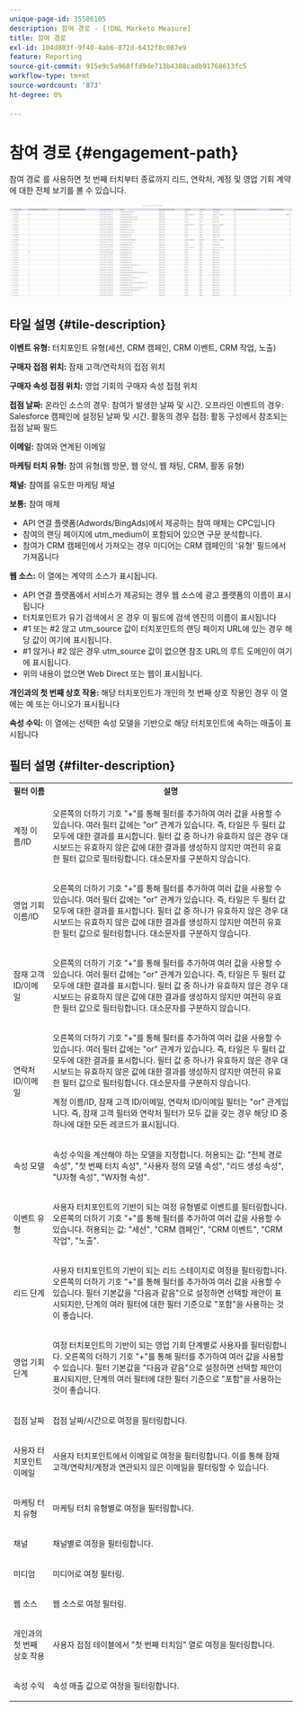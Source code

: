 ```yaml
---
unique-page-id: 35586105
description: 참여 경로 - [!DNL Marketo Measure]
title: 참여 경로
exl-id: 104d803f-9f40-4ab6-872d-6432f8c087e9
feature: Reporting
source-git-commit: 915e9c5a968ffd9de713b4308cadb91768613fc5
workflow-type: tm+mt
source-wordcount: '873'
ht-degree: 0%

---
```


# 참여 경로 {#engagement-path}

참여 경로 를 사용하면 첫 번째 터치부터 종료까지 리드, 연락처, 계정 및 영업 기회 계약에 대한 전체 보기를 볼 수 있습니다.

![](assets/one-2.png)

## 타일 설명 {#tile-description}

**이벤트 유형:** 터치포인트 유형(세션, CRM 캠페인, CRM 이벤트, CRM 작업, 노출)

**구매자 접점 위치:** 잠재 고객/연락처의 접점 위치

**구매자 속성 접점 위치:** 영업 기회의 구매자 속성 접점 위치

**접점 날짜:** 온라인 소스의 경우: 참여가 발생한 날짜 및 시간. 오프라인 이벤트의 경우: Salesforce 캠페인에 설정된 날짜 및 시간. 활동의 경우 접점: 활동 구성에서 참조되는 접점 날짜 필드

**이메일:** 참여와 연계된 이메일

**마케팅 터치 유형:** 참여 유형(웹 방문, 웹 양식, 웹 채팅, CRM, 활동 유형)

**채널:** 참여를 유도한 마케팅 채널

**보통:** 참여 매체

* API 연결 플랫폼(Adwords/BingAds)에서 제공하는 참여 매체는 CPC입니다
* 참여의 랜딩 페이지에 utm_medium이 포함되어 있으면 구문 분석합니다.
* 참여가 CRM 캠페인에서 가져오는 경우 미디어는 CRM 캠페인의 &#39;유형&#39; 필드에서 가져옵니다

**웹 소스:** 이 열에는 계약의 소스가 표시됩니다.

* API 연결 플랫폼에서 서비스가 제공되는 경우 웹 소스에 광고 플랫폼의 이름이 표시됩니다
* 터치포인트가 유기 검색에서 온 경우 이 필드에 검색 엔진의 이름이 표시됩니다
* #1 또는 #2 않고 utm_source 값이 터치포인트의 랜딩 페이지 URL에 있는 경우 해당 값이 여기에 표시됩니다.
* #1 않거나 #2 않은 경우 utm_source 값이 없으면 참조 URL의 루트 도메인이 여기에 표시됩니다.
* 위의 내용이 없으면 Web Direct 또는 웹이 표시됩니다.

**개인과의 첫 번째 상호 작용:** 해당 터치포인트가 개인의 첫 번째 상호 작용인 경우 이 열에는 예 또는 아니오가 표시됩니다

**속성 수익:** 이 열에는 선택한 속성 모델을 기반으로 해당 터치포인트에 속하는 매출이 표시됩니다

## 필터 설명 {#filter-description}

<table> 
 <colgroup> 
  <col> 
  <col> 
 </colgroup> 
 <tbody> 
  <tr> 
   <th>필터 이름</th> 
   <th>설명</th> 
  </tr> 
  <tr> 
   <td><p>계정 이름/ID</p></td> 
   <td><p>오른쪽의 더하기 기호 "+"를 통해 필터를 추가하여 여러 값을 사용할 수 있습니다. 여러 필터 값에는 "or" 관계가 있습니다. 즉, 타일은 두 필터 값 모두에 대한 결과를 표시합니다. 필터 값 중 하나가 유효하지 않은 경우 대시보드는 유효하지 않은 값에 대한 결과를 생성하지 않지만 여전히 유효한 필터 값으로 필터링합니다. 대소문자를 구분하지 않습니다.</p></td> 
  </tr> 
  <tr> 
   <td><p>영업 기회 이름/ID</p></td> 
   <td><p>오른쪽의 더하기 기호 "+"를 통해 필터를 추가하여 여러 값을 사용할 수 있습니다. 여러 필터 값에는 "or" 관계가 있습니다. 즉, 타일은 두 필터 값 모두에 대한 결과를 표시합니다. 필터 값 중 하나가 유효하지 않은 경우 대시보드는 유효하지 않은 값에 대한 결과를 생성하지 않지만 여전히 유효한 필터 값으로 필터링합니다. 대소문자를 구분하지 않습니다.</p></td> 
  </tr> 
  <tr> 
   <td><p>잠재 고객 ID/이메일</p></td> 
   <td><p>오른쪽의 더하기 기호 "+"를 통해 필터를 추가하여 여러 값을 사용할 수 있습니다. 여러 필터 값에는 "or" 관계가 있습니다. 즉, 타일은 두 필터 값 모두에 대한 결과를 표시합니다. 필터 값 중 하나가 유효하지 않은 경우 대시보드는 유효하지 않은 값에 대한 결과를 생성하지 않지만 여전히 유효한 필터 값으로 필터링합니다. 대소문자를 구분하지 않습니다.</p></td> 
  </tr> 
  <tr> 
   <td><p>연락처 ID/이메일</p></td> 
   <td><p>오른쪽의 더하기 기호 "+"를 통해 필터를 추가하여 여러 값을 사용할 수 있습니다. 여러 필터 값에는 "or" 관계가 있습니다. 즉, 타일은 두 필터 값 모두에 대한 결과를 표시합니다. 필터 값 중 하나가 유효하지 않은 경우 대시보드는 유효하지 않은 값에 대한 결과를 생성하지 않지만 여전히 유효한 필터 값으로 필터링합니다. 대소문자를 구분하지 않습니다.</p><p>계정 이름/ID, 잠재 고객 ID/이메일, 연락처 ID/이메일 필터는 "or" 관계입니다. 즉, 잠재 고객 필터와 연락처 필터가 모두 값을 갖는 경우 해당 ID 중 하나에 대한 모든 레코드가 표시됩니다.</p></td> 
  </tr> 
  <tr> 
   <td><p>속성 모델</p></td> 
   <td><p>속성 수익을 계산해야 하는 모델을 지정합니다. 허용되는 값: "전체 경로 속성", "첫 번째 터치 속성", "사용자 정의 모델 속성", "리드 생성 속성", "U자형 속성", "W자형 속성".</p></td> 
  </tr> 
  <tr> 
   <td><p>이벤트 유형</p></td> 
   <td><p>사용자 터치포인트의 기반이 되는 여정 유형별로 이벤트를 필터링합니다. 오른쪽의 더하기 기호 "+"를 통해 필터를 추가하여 여러 값을 사용할 수 있습니다. 허용되는 값: "세션", "CRM 캠페인", "CRM 이벤트", "CRM 작업", "노출".</p></td> 
  </tr> 
  <tr> 
   <td><p>리드 단계</p></td> 
   <td><p>사용자 터치포인트의 기반이 되는 리드 스테이지로 여정을 필터링합니다. 오른쪽의 더하기 기호 "+"를 통해 필터를 추가하여 여러 값을 사용할 수 있습니다. 필터 기본값을 "다음과 같음"으로 설정하면 선택할 제안이 표시되지만, 단계의 여러 필터에 대한 필터 기준으로 "포함"을 사용하는 것이 좋습니다.</p></td> 
  </tr> 
  <tr> 
   <td><p>영업 기회 단계</p></td> 
   <td><p>여정 터치포인트의 기반이 되는 영업 기회 단계별로 사용자를 필터링합니다. 오른쪽의 더하기 기호 "+"를 통해 필터를 추가하여 여러 값을 사용할 수 있습니다. 필터 기본값을 "다음과 같음"으로 설정하면 선택할 제안이 표시되지만, 단계의 여러 필터에 대한 필터 기준으로 "포함"을 사용하는 것이 좋습니다.</p></td> 
  </tr> 
  <tr> 
   <td><p>접점 날짜</p></td> 
   <td><p>접점 날짜/시간으로 여정을 필터링합니다.</p></td> 
  </tr> 
  <tr> 
   <td><p>사용자 터치포인트 이메일</p></td> 
   <td><p>사용자 터치포인트에서 이메일로 여정을 필터링합니다. 이를 통해 잠재 고객/연락처/계정과 연관되지 않은 이메일을 필터링할 수 있습니다.</p></td> 
  </tr> 
  <tr> 
   <td><p>마케팅 터치 유형</p></td> 
   <td><p>마케팅 터치 유형별로 여정을 필터링합니다.</p></td> 
  </tr> 
  <tr> 
   <td><p>채널</p></td> 
   <td><p>채널별로 여정을 필터링합니다.</p></td> 
  </tr> 
  <tr> 
   <td><p>미디엄</p></td> 
   <td><p>미디어로 여정 필터링.</p></td> 
  </tr> 
  <tr> 
   <td><p>웹 소스</p></td> 
   <td><p>웹 소스로 여정 필터링.</p></td> 
  </tr> 
  <tr> 
   <td><p>개인과의 첫 번째 상호 작용</p></td> 
   <td><p>사용자 접점 테이블에서 "첫 번째 터치임" 열로 여정을 필터링합니다.</p></td> 
  </tr> 
  <tr> 
   <td><p>속성 수익</p></td> 
   <td><p>속성 매출 값으로 여정을 필터링합니다.</p></td> 
  </tr> 
 </tbody> 
</table>
